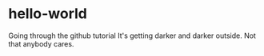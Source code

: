 # hello-world
Going through the github tutorial
It's getting darker and darker outside.
Not that anybody cares.
